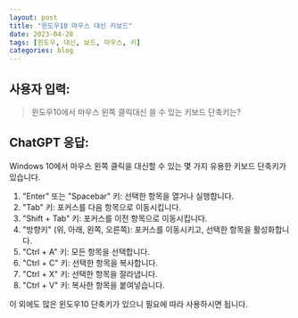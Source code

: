 ```yaml
---
layout: post
title: "윈도우10 마우스 대신 키보드"
date: 2023-04-28
tags: [윈도우, 대신, 보드, 마우스, 키]
categories: blog
---
```


## 사용자 입력:
> 윈도우10에서 마우스 왼쪽 클릭대신 쓸 수 있는 키보드 단축키는?

## ChatGPT 응답:
> 

Windows 10에서 마우스 왼쪽 클릭을 대신할 수 있는 몇 가지 유용한 키보드 단축키가 있습니다.

1. "Enter" 또는 "Spacebar" 키: 선택한 항목을 열거나 실행합니다.
2. "Tab" 키: 포커스를 다음 항목으로 이동시킵니다.
3. "Shift + Tab" 키: 포커스를 이전 항목으로 이동시킵니다.
4. "방향키" (위, 아래, 왼쪽, 오른쪽): 포커스를 이동시키고, 선택한 항목을 활성화합니다.
5. "Ctrl + A" 키: 모든 항목을 선택합니다.
6. "Ctrl + C" 키: 선택한 항목을 복사합니다.
7. "Ctrl + X" 키: 선택한 항목을 잘라냅니다.
8. "Ctrl + V" 키: 복사한 항목을 붙여넣습니다.

이 외에도 많은 윈도우10 단축키가 있으니 필요에 따라 사용하시면 됩니다.

